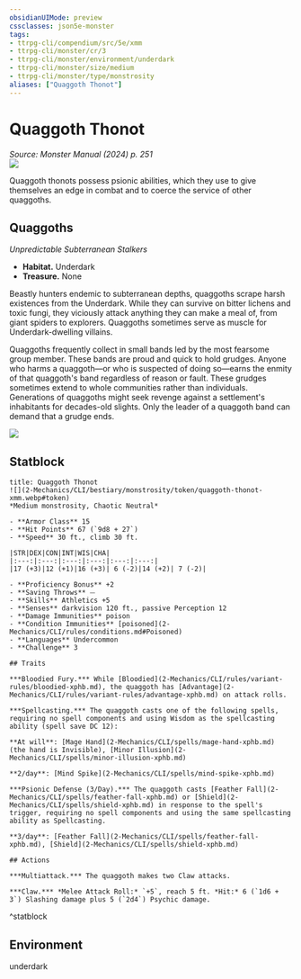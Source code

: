 ```yaml
---
obsidianUIMode: preview
cssclasses: json5e-monster
tags:
- ttrpg-cli/compendium/src/5e/xmm
- ttrpg-cli/monster/cr/3
- ttrpg-cli/monster/environment/underdark
- ttrpg-cli/monster/size/medium
- ttrpg-cli/monster/type/monstrosity
aliases: ["Quaggoth Thonot"]
---
```

# Quaggoth Thonot
*Source: Monster Manual (2024) p. 251*  
![](2-Mechanics/CLI/bestiary/monstrosity/img/quaggoth-thonot.webp#right)

Quaggoth thonots possess psionic abilities, which they use to give themselves an edge in combat and to coerce the service of other quaggoths.

## Quaggoths

*Unpredictable Subterranean Stalkers*

- **Habitat.** Underdark  
- **Treasure.** None  

Beastly hunters endemic to subterranean depths, quaggoths scrape harsh existences from the Underdark. While they can survive on bitter lichens and toxic fungi, they viciously attack anything they can make a meal of, from giant spiders to explorers. Quaggoths sometimes serve as muscle for Underdark-dwelling villains.

Quaggoths frequently collect in small bands led by the most fearsome group member. These bands are proud and quick to hold grudges. Anyone who harms a quaggoth—or who is suspected of doing so—earns the enmity of that quaggoth's band regardless of reason or fault. These grudges sometimes extend to whole communities rather than individuals. Generations of quaggoths might seek revenge against a settlement's inhabitants for decades-old slights. Only the leader of a quaggoth band can demand that a grudge ends.

![](2-Mechanics/CLI/bestiary/monstrosity/img/quaggoths.webp#center)

## Statblock

```ad-statblock
title: Quaggoth Thonot
![](2-Mechanics/CLI/bestiary/monstrosity/token/quaggoth-thonot-xmm.webp#token)
*Medium monstrosity, Chaotic Neutral*

- **Armor Class** 15 
- **Hit Points** 67 (`9d8 + 27`) 
- **Speed** 30 ft., climb 30 ft.

|STR|DEX|CON|INT|WIS|CHA|
|:---:|:---:|:---:|:---:|:---:|:---:|
|17 (+3)|12 (+1)|16 (+3)| 6 (-2)|14 (+2)| 7 (-2)|

- **Proficiency Bonus** +2
- **Saving Throws** ⏤
- **Skills** Athletics +5
- **Senses** darkvision 120 ft., passive Perception 12
- **Damage Immunities** poison
- **Condition Immunities** [poisoned](2-Mechanics/CLI/rules/conditions.md#Poisoned)
- **Languages** Undercommon
- **Challenge** 3

## Traits

***Bloodied Fury.*** While [Bloodied](2-Mechanics/CLI/rules/variant-rules/bloodied-xphb.md), the quaggoth has [Advantage](2-Mechanics/CLI/rules/variant-rules/advantage-xphb.md) on attack rolls.

***Spellcasting.*** The quaggoth casts one of the following spells, requiring no spell components and using Wisdom as the spellcasting ability (spell save DC 12):

**At will**: [Mage Hand](2-Mechanics/CLI/spells/mage-hand-xphb.md) (the hand is Invisible), [Minor Illusion](2-Mechanics/CLI/spells/minor-illusion-xphb.md)

**2/day**: [Mind Spike](2-Mechanics/CLI/spells/mind-spike-xphb.md)

***Psionic Defense (3/Day).*** The quaggoth casts [Feather Fall](2-Mechanics/CLI/spells/feather-fall-xphb.md) or [Shield](2-Mechanics/CLI/spells/shield-xphb.md) in response to the spell's trigger, requiring no spell components and using the same spellcasting ability as Spellcasting.

**3/day**: [Feather Fall](2-Mechanics/CLI/spells/feather-fall-xphb.md), [Shield](2-Mechanics/CLI/spells/shield-xphb.md)

## Actions

***Multiattack.*** The quaggoth makes two Claw attacks.

***Claw.*** *Melee Attack Roll:* `+5`, reach 5 ft. *Hit:* 6 (`1d6 + 3`) Slashing damage plus 5 (`2d4`) Psychic damage.
```
^statblock

## Environment

underdark